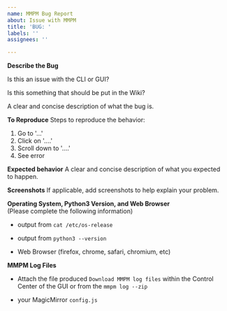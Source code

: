 ```yaml
---
name: MMPM Bug Report
about: Issue with MMPM
title: 'BUG: '
labels: ''
assignees: ''

---
```


**Describe the Bug**

Is this an issue with the CLI or GUI?

Is this something that should be put in the Wiki?

A clear and concise description of what the bug is.

**To Reproduce**
Steps to reproduce the behavior:
1. Go to '...'
2. Click on '....'
3. Scroll down to '....'
4. See error

**Expected behavior**
A clear and concise description of what you expected to happen.

**Screenshots**
If applicable, add screenshots to help explain your problem.

**Operating System, Python3 Version, and Web Browser**\
(Please complete the following information)

- output from `cat /etc/os-release`

- output from `python3 --version`

- Web Browser (firefox, chrome, safari, chromium, etc)

**MMPM Log Files**

- Attach the file produced `Download MMPM log files` within the Control Center of the GUI or from the  `mmpm log --zip`

- your MagicMirror `config.js`
